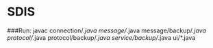 # SDIS

###Run:
javac connection/*.java message/*.java message/backup/*.java protocol/*.java protocol/backup/*.java service/backup/*.java ui/*.java
